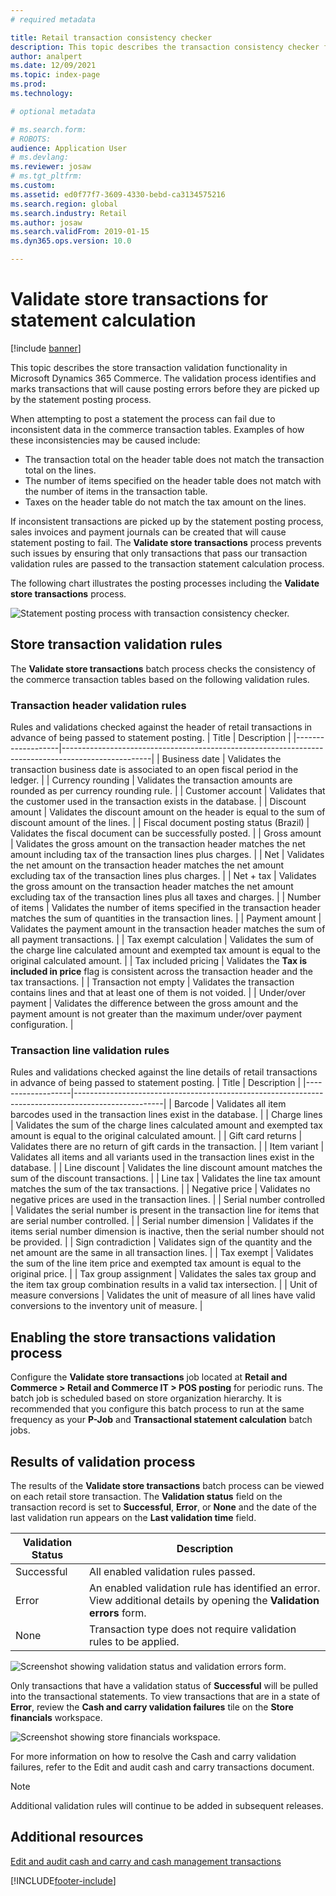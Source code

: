 ```yaml
---
# required metadata

title: Retail transaction consistency checker
description: This topic describes the transaction consistency checker functionality in Dynamics 365 Commerce.
author: analpert
ms.date: 12/09/2021
ms.topic: index-page
ms.prod: 
ms.technology: 

# optional metadata

# ms.search.form: 
# ROBOTS: 
audience: Application User
# ms.devlang: 
ms.reviewer: josaw
# ms.tgt_pltfrm: 
ms.custom: 
ms.assetid: ed0f77f7-3609-4330-bebd-ca3134575216
ms.search.region: global
ms.search.industry: Retail
ms.author: josaw
ms.search.validFrom: 2019-01-15
ms.dyn365.ops.version: 10.0

---
```

# Validate store transactions for statement calculation

[!include [banner](includes/banner.md)]

This topic describes the store transaction validation functionality in Microsoft Dynamics 365 Commerce. The validation process identifies and marks transactions that will cause posting errors before they are picked up by the statement posting process.

When attempting to post a statement the process can fail due to inconsistent data in the commerce transaction tables. Examples of how these inconsistencies may be caused include:

- The transaction total on the header table does not match the transaction total on the lines.
- The number of items specified on the header table does not match with the number of items in the transaction table.
- Taxes on the header table do not match the tax amount on the lines. 

If inconsistent transactions are picked up by the statement posting process, sales invoices and payment journals can be created that will cause statement posting to fail. The **Validate store transactions** process prevents such issues by ensuring that only transactions that pass our transaction validation rules are passed to the transaction statement calculation process.

The following chart illustrates the posting processes including the **Validate store transactions** process.

![Statement posting process with transaction consistency checker.](./media/valid-checker-statement-posting-flow.png "Statement posting process with retail transaction consistency checker")

## Store transaction validation rules

The **Validate store transactions** batch process checks the consistency of the commerce transaction tables based on the following validation rules.

### Transaction header validation rules
Rules and validations checked against the header of retail transactions in advance of being passed to statement posting.
| Title             | Description                                                                                        |
|-------------------|----------------------------------------------------------------------------------------------------|
| Business date     | Validates the transaction business date is associated to an open fiscal period in the ledger. |
| Currency rounding | Validates the transaction amounts are rounded as per currency rounding rule.                       |
| Customer account  | Validates that the customer used in the transaction exists in the database.                        |
| Discount amount   | Validates the discount amount on the header is equal to the sum of discount amount of the lines. |
| Fiscal document posting status (Brazil) | Validates the fiscal document can be successfully posted. |
| Gross amount | Validates the gross amount on the transaction header matches the net amount including tax of the transaction lines plus charges. |
| Net | Validates the net amount on the transaction header matches the net amount excluding tax of the transaction lines plus charges. |
| Net + tax | Validates the gross amount on the transaction header matches the net amount excluding tax of the transaction lines plus all taxes and charges. |
| Number of items | Validates the number of items specified in the transaction header matches the sum of quantities in the transaction lines. |
| Payment amount | Validates the payment amount in the transaction header matches the sum of all payment transactions. |
| Tax exempt calculation | Validates the sum of the charge line calculated amount and exempted tax amount is equal to the original calculated amount. |
| Tax included pricing | Validates the **Tax is included in price** flag is consistent across the transaction header and the tax transactions. |
| Transaction not empty | Validates the transaction contains lines and that at least one of them is not voided. |
| Under/over payment | Validates the difference between the gross amount and the payment amount is not greater than the maximum under/over payment configuration. |

### Transaction line validation rules
Rules and validations checked against the line details of retail transactions in advance of being passed to statement posting.
| Title             | Description                                                                                        |
|-------------------|----------------------------------------------------------------------------------------------------|
| Barcode | Validates all item barcodes used in the transaction lines exist in the database. |
| Charge lines | Validates the sum of the charge lines calculated amount and exempted tax amount is equal to the original calculated amount. |
| Gift card returns | Validates there are no return of gift cards in the transaction. |
| Item variant | Validates all items and all variants used in the transaction lines exist in the database. |
| Line discount | Validates the line discount amount matches the sum of the discount transactions. |
| Line tax | Validates the line tax amount matches the sum of the tax transactions. |
| Negative price | Validates no negative prices are used in the transaction lines. |
| Serial number controlled | Validates the serial number is present in the transaction line for items that are serial number controlled. |
| Serial number dimension | Validates if the items serial number dimension is inactive, then the serial number should not be provided. |
| Sign contradiction | Validates sign of the quantity and the net amount are the same in all transaction lines. |
| Tax exempt | Validates the sum of the line item price and exempted tax amount is equal to the original price. |
| Tax group assignment | Validates the sales tax group and the item tax group combination results in a valid tax intersection. |
| Unit of measure conversions | Validates the unit of measure of all lines have valid conversions to the inventory unit of measure. |

## Enabling the store transactions validation process

Configure the **Validate store transactions** job located at **Retail and Commerce > Retail and Commerce IT > POS posting** for periodic runs. The batch job is scheduled based on store organization hierarchy. It is recommended that you configure this batch process to run at the same frequency as your **P-Job** and **Transactional statement calculation** batch jobs.

## Results of validation process

The results of the **Validate store transactions** batch process can be viewed on each retail store transaction. The **Validation status** field on the transaction record is set to **Successful**, **Error**, or **None** and the date of the last validation run appears on the **Last validation time** field.

| Validation Status | Description                                                                                        |
|-------------------|----------------------------------------------------------------------------------------------------|
| Successful | All enabled validation rules passed. |
| Error | An enabled validation rule has identified an error. View additional details by opening the **Validation errors** form. |
| None | Transaction type does not require validation rules to be applied. |

![Screenshot showing validation status and validation errors form.](./media/valid-checker-validation-status-errors.png "Retail transactions form showing validation status and the validation errors function.")

Only transactions that have a validation status of **Successful** will be pulled into the transactional statements. To view transactions that are in a state of **Error**, review the **Cash and carry validation failures** tile on the **Store financials** workspace.

![Screenshot showing store financials workspace.](./media/valid-checker-cash-carry-validation-failures.png "Store financials workspace tiles.")

For more information on how to resolve the Cash and carry validation failures, refer to the Edit and audit cash and carry transactions document.

> [!NOTE]
> Additional validation rules will continue to be added in subsequent releases.

## Additional resources
[Edit and audit cash and carry and cash management transactions](https://docs.microsoft.com/en-us/dynamics365/commerce/edit-cash-trans)

[!INCLUDE[footer-include](../includes/footer-banner.md)]
